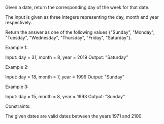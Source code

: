 Given a date, return the corresponding day of the week for that date.

The input is given as three integers representing the day, month and year
respectively.

Return the answer as one of the following values {"Sunday", "Monday",
"Tuesday", "Wednesday", "Thursday", "Friday", "Saturday"}.


Example 1:


Input: day = 31, month = 8, year = 2019
Output: "Saturday"


Example 2:


Input: day = 18, month = 7, year = 1999
Output: "Sunday"


Example 3:


Input: day = 15, month = 8, year = 1993
Output: "Sunday"



Constraints:


The given dates are valid dates between the years 1971 and 2100.




